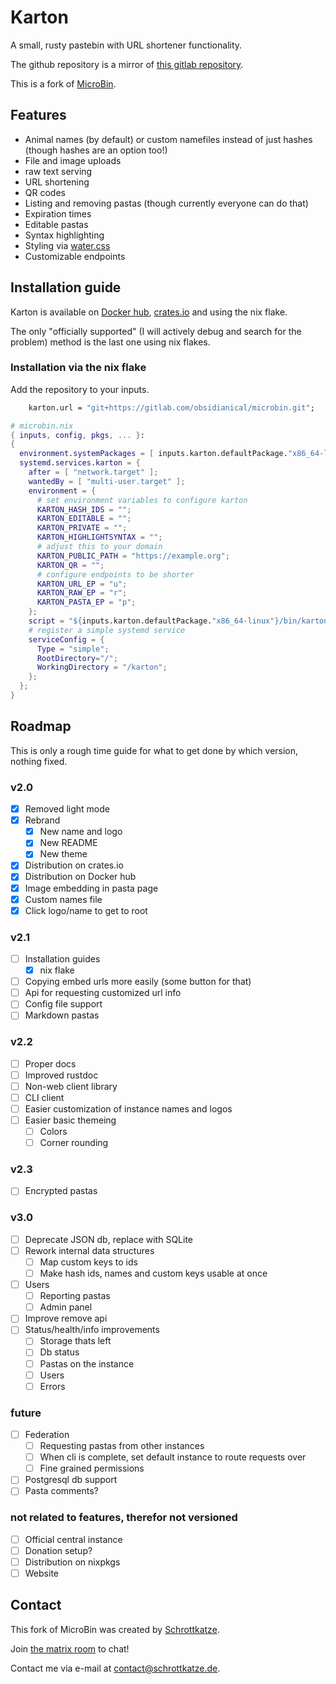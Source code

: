# Karton

A small, rusty pastebin with URL shortener functionality.

The github repository is a mirror of [this gitlab repository](https://gitlab.com/obsidianical/microbin).

This is a fork of [MicroBin](https://github.com/szabodanika/microbin).

## Features 

- Animal names (by default) or custom namefiles instead of just hashes (though hashes are an option too!)
- File and image uploads
- raw text serving
- URL shortening
- QR codes
- Listing and removing pastas (though currently everyone can do that)
- Expiration times
- Editable pastas
- Syntax highlighting
- Styling via [water.css](https://github.com/kognise/water.css)
- Customizable endpoints

## Installation guide

Karton is available on [Docker hub](https://hub.docker.com/r/schrottkatze/karton), [crates.io](https://crates.io/crates/karton) and using the nix flake.

The only "officially supported" (I will actively debug and search for the problem) method is the last one using nix flakes.

### Installation via the nix flake

Add the repository to your inputs.

```nix
	karton.url = "git+https://gitlab.com/obsidianical/microbin.git";
```

```nix
# microbin.nix
{ inputs, config, pkgs, ... }:
{
  environment.systemPackages = [ inputs.karton.defaultPackage."x86_64-linux" ];
  systemd.services.karton = {
    after = [ "network.target" ];
    wantedBy = [ "multi-user.target" ];
    environment = {
	  # set environment variables to configure karton
      KARTON_HASH_IDS = "";
      KARTON_EDITABLE = "";
      KARTON_PRIVATE = "";
      KARTON_HIGHLIGHTSYNTAX = "";
      # adjust this to your domain
      KARTON_PUBLIC_PATH = "https://example.org";
      KARTON_QR = "";
      # configure endpoints to be shorter
      KARTON_URL_EP = "u";
      KARTON_RAW_EP = "r";
      KARTON_PASTA_EP = "p";
    };
    script = "${inputs.karton.defaultPackage."x86_64-linux"}/bin/karton";
    # register a simple systemd service
    serviceConfig = {
      Type = "simple";
      RootDirectory="/";
      WorkingDirectory = "/karton";
    };
  };
}
```

## Roadmap

This is only a rough time guide for what to get done by which version, nothing fixed.

### v2.0

- [x] Removed light mode
- [x] Rebrand
	- [x] New name and logo
	- [x] New README
	- [x] New theme
- [x] Distribution on crates.io
- [x] Distribution on Docker hub
- [x] Image embedding in pasta page
- [x] Custom names file
- [x] Click logo/name to get to root

### v2.1

- [ ] Installation guides 
	 - [x] nix flake
- [ ] Copying embed urls more easily (some button for that)
- [ ] Api for requesting customized url info
- [ ] Config file support 
- [ ] Markdown pastas

### v2.2

- [ ] Proper docs
- [ ] Improved rustdoc
- [ ] Non-web client library 
- [ ] CLI client
- [ ] Easier customization of instance names and logos
- [ ] Easier basic themeing
	- [ ] Colors
	- [ ] Corner rounding

### v2.3

- [ ] Encrypted pastas

### v3.0

- [ ] Deprecate JSON db, replace with SQLite
- [ ] Rework internal data structures
	- [ ] Map custom keys to ids
	- [ ] Make hash ids, names and custom keys usable at once
- [ ] Users
	- [ ] Reporting pastas
	- [ ] Admin panel
- [ ] Improve remove api
- [ ] Status/health/info improvements
	- [ ] Storage thats left
	- [ ] Db status
	- [ ] Pastas on the instance
	- [ ] Users
	- [ ] Errors

### future

- [ ] Federation
	- [ ] Requesting pastas from other instances
	- [ ] When cli is complete, set default instance to route requests over
	- [ ] Fine grained permissions
- [ ] Postgresql db support
- [ ] Pasta comments?

### not related to features, therefor not versioned

- [ ] Official central instance
- [ ] Donation setup?
- [ ] Distribution on nixpkgs
- [ ] Website

## Contact

This fork of MicroBin was created by [Schrottkatze](https://schrottkatze.de). 

Join [the matrix room](https://matrix.to/#/#s10e-microbin:matrix.org) to chat!

Contact me via e-mail at [contact@schrottkatze.de](mailto:contact@schrottkatze.de).
